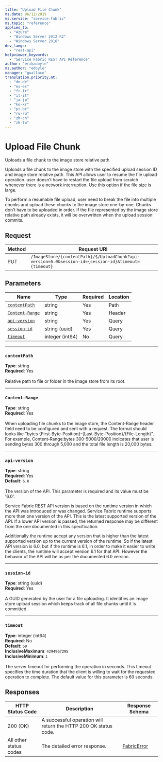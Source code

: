 ```yaml
---
title: "Upload File Chunk"
ms.date: 06/12/2019
ms.service: "service-fabric"
ms.topic: "reference"
applies_to: 
  - "Azure"
  - "Windows Server 2012 R2"
  - "Windows Server 2016"
dev_langs: 
  - "rest-api"
helpviewer_keywords: 
  - "Service Fabric REST API Reference"
author: "erikadoyle"
ms.author: "edoyle"
manager: "gwallace"
translation.priority.mt: 
  - "de-de"
  - "es-es"
  - "fr-fr"
  - "it-it"
  - "ja-jp"
  - "ko-kr"
  - "pt-br"
  - "ru-ru"
  - "zh-cn"
  - "zh-tw"
---
```

# Upload File Chunk
Uploads a file chunk to the image store relative path.

Uploads a file chunk to the image store with the specified upload session ID and image store relative path. This API allows user to resume the file upload operation. user doesn't have to restart the file upload from scratch whenever there is a network interruption. Use this option if the file size is large.

To perform a resumable file upload, user need to break the file into multiple chunks and upload these chunks to the image store one-by-one. Chunks don't have to be uploaded in order. If the file represented by the image store relative path already exists, it will be overwritten when the upload session commits.


## Request
| Method | Request URI |
| ------ | ----------- |
| PUT | `/ImageStore/{contentPath}/$/UploadChunk?api-version=6.0&session-id={session-id}&timeout={timeout}` |


## Parameters
| Name | Type | Required | Location |
| --- | --- | --- | --- |
| [`contentPath`](#contentpath) | string | Yes | Path |
| [`Content-Range`](#content-range) | string | Yes | Header |
| [`api-version`](#api-version) | string | Yes | Query |
| [`session-id`](#session-id) | string (uuid) | Yes | Query |
| [`timeout`](#timeout) | integer (int64) | No | Query |

____
### `contentPath`
__Type__: string <br/>
__Required__: Yes<br/>
<br/>
Relative path to file or folder in the image store from its root.

____
### `Content-Range`
__Type__: string <br/>
__Required__: Yes<br/>
<br/>
When uploading file chunks to the image store, the Content-Range header field need to be configured and sent with a request. The format should looks like "bytes {First-Byte-Position}-{Last-Byte-Position}/{File-Length}". For example, Content-Range:bytes 300-5000/20000 indicates that user is sending bytes 300 through 5,000 and the total file length is 20,000 bytes.

____
### `api-version`
__Type__: string <br/>
__Required__: Yes<br/>
__Default__: `6.0` <br/>
<br/>
The version of the API. This parameter is required and its value must be '6.0'.

Service Fabric REST API version is based on the runtime version in which the API was introduced or was changed. Service Fabric runtime supports more than one version of the API. This is the latest supported version of the API. If a lower API version is passed, the returned response may be different from the one documented in this specification.

Additionally the runtime accept any version that is higher than the latest supported version up to the current version of the runtime. So if the latest API version is 6.0, but if the runtime is 6.1, in order to make it easier to write the clients, the runtime will accept version 6.1 for that API. However the behavior of the API will be as per the documented 6.0 version.


____
### `session-id`
__Type__: string (uuid) <br/>
__Required__: Yes<br/>
<br/>
A GUID generated by the user for a file uploading. It identifies an image store upload session which keeps track of all file chunks until it is committed.

____
### `timeout`
__Type__: integer (int64) <br/>
__Required__: No<br/>
__Default__: `60` <br/>
__InclusiveMaximum__: `4294967295` <br/>
__InclusiveMinimum__: `1` <br/>
<br/>
The server timeout for performing the operation in seconds. This timeout specifies the time duration that the client is willing to wait for the requested operation to complete. The default value for this parameter is 60 seconds.

## Responses

| HTTP Status Code | Description | Response Schema |
| --- | --- | --- |
| 200 (OK) | A successful operation will return the HTTP 200 OK status code.<br/> |  |
| All other status codes | The detailed error response.<br/> | [FabricError](sfclient-v65-model-fabricerror.md) |
